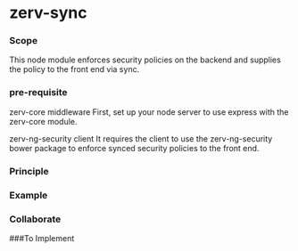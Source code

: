 # zerv-sync



### Scope

This node module enforces security policies on the backend and supplies the policy to the front end via sync.


### pre-requisite

zerv-core middleware
First, set up your node server to use express with the zerv-core module.

zerv-ng-security client
It requires the client to use the zerv-ng-security bower package to enforce synced security policies to the front end.


### Principle


### Example


### Collaborate


###To Implement


